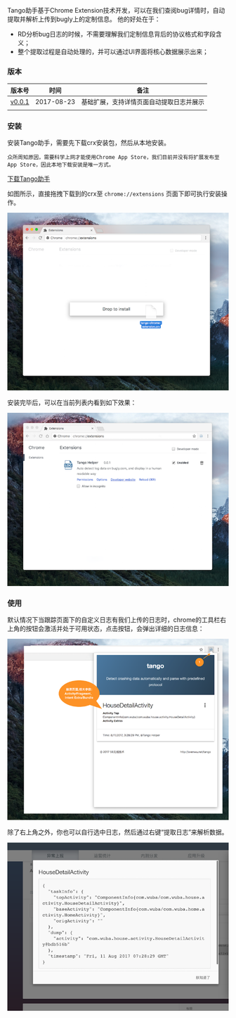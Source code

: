 Tango助手基于Chrome Extension技术开发，可以在我们查阅bug详情时，自动提取并解析上传到bugly上的定制信息。
他的好处在于：

- RD分析bug日志的时候，不需要理解我们定制信息背后的协议格式和字段含义；
- 整个提取过程是自动处理的，并可以通过UI界面将核心数据展示出来；


### 版本

版本号 | 时间 | 备注
------------ | ------------- | ------------
[v0.0.1](data/tango_v0.0.1.crx) | 2017-08-23  | 基础扩展，支持详情页面自动提取日志并展示
  |    |  

### 安装

安装Tango助手，需要先下载crx安装包，然后从本地安装。

```
众所周知原因，需要科学上网才能使用Chrome App Store，我们目前并没有将扩展发布至App Store，因此本地下载安装是唯一方式。
```

[下载Tango助手](data/tango_v0.0.1.crx)

如图所示，直接拖拽下载到的crx至 `chrome://extensions` 页面下即可执行安装操作。

![install-extension](assets/images/install-extension.png)

安装完毕后，可以在当前列表内看到如下效果：

![installed-extension](assets/images/installed-extension.png)

### 使用

默认情况下当跟踪页面下的自定义日志有我们上传的日志时，chrome的工具栏右上角的按钮会激活并处于可用状态，点击按钮，会弹出详细的日志信息：

![popup log detail](assets/images/popup-log-detail.png)

除了右上角之外，你也可以自行选中日志，然后通过右键“提取日志”来解析数据。

![log alert](assets/images/log-alert.png)
